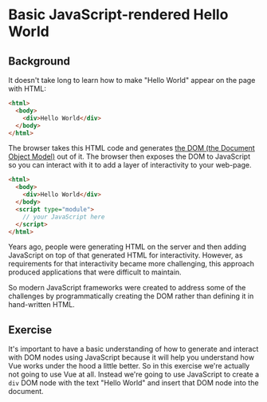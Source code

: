 # Basic JavaScript-rendered Hello World

## Background

It doesn't take long to learn how to make "Hello World" appear on the page with
HTML:

```html
<html>
  <body>
    <div>Hello World</div>
  </body>
</html>
```

The browser takes this HTML code and generates
[the DOM (the Document Object Model)](https://developer.mozilla.org/en-US/docs/Web/API/Document_Object_Model/Introduction)
out of it. The browser then exposes the DOM to JavaScript so you can interact
with it to add a layer of interactivity to your web-page.

```html
<html>
  <body>
    <div>Hello World</div>
  </body>
  <script type="module">
    // your JavaScript here
  </script>
</html>
```

Years ago, people were generating HTML on the server and then adding JavaScript
on top of that generated HTML for interactivity. However, as requirements for
that interactivity became more challenging, this approach produced applications
that were difficult to maintain.

So modern JavaScript frameworks were created to address some of the challenges
by programmatically creating the DOM rather than defining it in hand-written
HTML.

## Exercise

It's important to have a basic understanding of how to generate and interact
with DOM nodes using JavaScript because it will help you understand how Vue
works under the hood a little better. So in this exercise we're actually not
going to use Vue at all. Instead we're going to use JavaScript to create a
`div` DOM node with the text "Hello World" and insert that DOM node into the
document.
